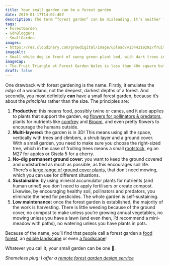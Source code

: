 ```yaml
---
title: Your small garden can be a forest garden
date: 2019-01-17T14:02:46Z
description: The term “forest garden” can be misleading. It’s neither forest-sized nor a forest, so rest assured that your small garden can be transformed into a forest garden.
tags: 
- ForestGarden
- GdnBloggers
- SmallGarden
images: 
- https://res.cloudinary.com/growdigital/image/upload/v1544219292/fruit-triangle-40810050980.jpg
imageAlt: 
- Small white dog in front of sunny green plant bed, with dark trees in background
imageCap:
- The Fruit Triangle at Forest Garden Wales is less than 40m square but still has 3 distinct layers and permanent ground cover (collar model’s own)
draft: false
---
```


One drawback with forest gardening is the name. Firstly, it emulates the _edge_ of a woodland, not the deepest, darkest depths of a forest. And secondly, you most definitely **can** have a small forest garden, because it’s about the _principles_ rather than the size. The principles are:

1. **Productive:** this means food, possibly twine or canes, and it also applies to plants that support the garden, eg [flowers for pollinators & predators](https://www.forestgarden.wales/blog/top-10-bee-friendly-plants/), plants for nutrients like [comfrey](https://pfaf.org/user/plant.aspx?latinname=Symphytum+uplandicum) and [Broom](https://pfaf.org/user/plant.aspx?latinname=Cytisus+scoparius), and even pretty flowers to encourage the humans outside.
2. **Multi-layered:** the garden is in 3D! This means using all the space, vertically with trees and climbers, a shrub layer and a ground cover. With a small garden, you need to make sure you choose the right-sized tree, which in the case of fruiting trees means a small [rootstock](https://www.forestgarden.wales/blog/rootstock-reference/), eg an M27 for apples or Gisela 5 for a cherry. 
3. **No-dig permanent ground cover:** you want to keep the ground covered and undisturbed as much as possible, as this encourages soil life. There’s a [large range of ground cover plants](https://pfaf.org/user/cmspage.aspx?pageid=81), that don’t need mowing, which you can use for different situations. 
4. **Sustainable:** by using mineral accumulator plants for nutrients (and human urine!) you don’t need to apply fertilisers or create compost. Likewise, by encouraging healthy soil, pollinators and predators, you eliminate the need for pesticides. The whole garden is self-sustaining.
5. **Low maintenance:** once the forest garden is established, the majority of the work is harvesting. There is little weeding because of the ground cover, no compost to make unless you’re growing annual vegetables, no mowing unless you have a lawn (and even then, I’d recommend a mini-meadow with paths), no watering unless you have plants in pots. 

Because of the name, you’ll find that people call a forest garden a [food forest](https://permaculturenews.org/2011/10/21/why-food-forests/), an [edible landscape](http://www.ediblelandscaping.co.uk) or even [a foodscape](https://gardenculturemagazine.com/featured-articles/foodscaping-a-new-way-to-create-a-garden/)!

Whatever you call it, your small garden can be one 🙂.

_Shameless plug: I offer a [remote forest garden design service](https://www.forestgarden.wales/design/)_
